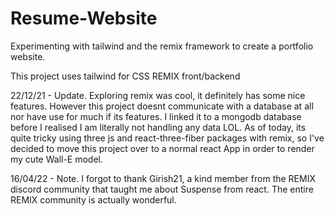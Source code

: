 # Resume-Website
Experimenting with tailwind and the remix framework to create a portfolio website.

This project uses tailwind for CSS
REMIX front/backend


22/12/21 - Update. Exploring remix was cool, it definitely has some nice features. However this project doesnt communicate with a database at all nor have use for much if its features. I linked it to a mongodb database before I realised I am literally not handling any data LOL. As of today, its quite tricky using three js and react-three-fiber packages with remix, so I've decided to move this project over to a normal react App in order to render my cute Wall-E model.

16/04/22 - Note. I forgot to thank Girish21, a kind member from the REMIX discord community that taught me about Suspense from react. The entire REMIX community is actually wonderful.
